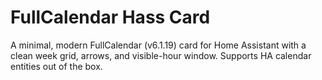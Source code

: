# FullCalendar Hass Card

A minimal, modern FullCalendar (v6.1.19) card for Home Assistant with a clean week grid, arrows, and visible-hour window. Supports HA calendar entities out of the box.